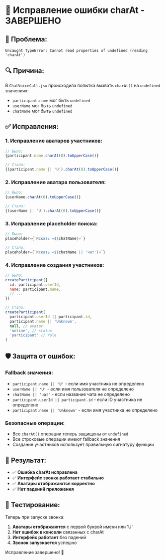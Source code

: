 # 🔧 Исправление ошибки charAt - ЗАВЕРШЕНО

## 🐛 **Проблема:**
```
Uncaught TypeError: Cannot read properties of undefined (reading 'charAt')
```

## 🔍 **Причина:**
В `ChatVoiceCall.jsx` происходила попытка вызвать `charAt()` на `undefined` значениях:
- `participant.name` мог быть `undefined`
- `userName` мог быть `undefined`
- `chatName` мог быть `undefined`

## ✅ **Исправления:**

### 1. **Исправление аватаров участников:**
```javascript
// Было:
{participant.name.charAt(0).toUpperCase()}

// Стало:
{(participant.name || 'U').charAt(0).toUpperCase()}
```

### 2. **Исправление аватара пользователя:**
```javascript
// Было:
{userName.charAt(0).toUpperCase()}

// Стало:
{(userName || 'U').charAt(0).toUpperCase()}
```

### 3. **Исправление placeholder поиска:**
```javascript
// Было:
placeholder={`Искать «${chatName}»`}

// Стало:
placeholder={`Искать «${chatName || 'чат'}»`}
```

### 4. **Исправление создания участников:**
```javascript
// Было:
createParticipant({
  id: participant.userId,
  name: participant.name,
  // ...
})

// Стало:
createParticipant(
  participant.userId || participant.id,
  participant.name || 'Unknown',
  null, // avatar
  'online', // status
  'participant' // role
)
```

## 🛡️ **Защита от ошибок:**

### **Fallback значения:**
- `participant.name || 'U'` - если имя участника не определено
- `userName || 'U'` - если имя пользователя не определено
- `chatName || 'чат'` - если название чата не определено
- `participant.userId || participant.id` - если ID участника не определено
- `participant.name || 'Unknown'` - если имя участника не определено

### **Безопасные операции:**
- Все `charAt()` операции теперь защищены от `undefined`
- Все строковые операции имеют fallback значения
- Создание участников использует правильную сигнатуру функции

## 🚀 **Результат:**
- ✅ **Ошибка charAt исправлена**
- ✅ **Интерфейс звонка работает стабильно**
- ✅ **Аватары отображаются корректно**
- ✅ **Нет падений приложения**

## 🧪 **Тестирование:**
Теперь при запуске звонка:
1. **Аватары отображаются** с первой буквой имени или 'U'
2. **Нет ошибок в консоли** связанных с charAt
3. **Интерфейс работает** без падений
4. **Звонок запускается** успешно

Исправление завершено! 🎉


